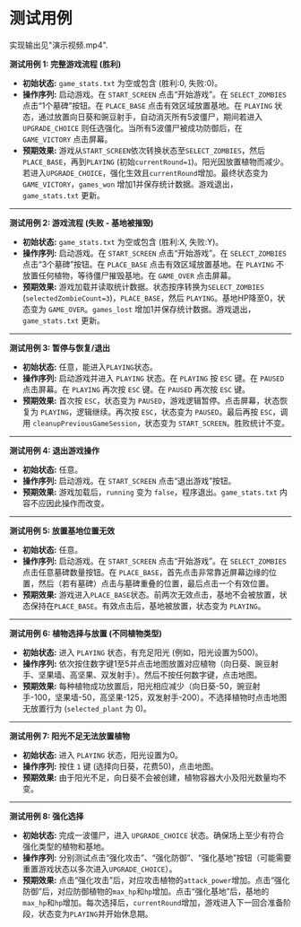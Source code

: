 # 测试用例

实现输出见"演示视频.mp4".

**测试用例 1: 完整游戏流程 (胜利)**

- **初始状态:** `game_stats.txt` 为空或包含 (胜利:0, 失败:0)。
- **操作序列:** 启动游戏。在 `START_SCREEN` 点击“开始游戏”。在 `SELECT_ZOMBIES` 点击“1个墓碑”按钮。在 `PLACE_BASE` 点击有效区域放置基地。在 `PLAYING` 状态，通过放置向日葵和豌豆射手，自动消灭所有5波僵尸，期间若进入 `UPGRADE_CHOICE` 则任选强化。当所有5波僵尸被成功防御后，在 `GAME_VICTORY` 点击屏幕。
- **预期效果:** 游戏从`START_SCREEN`依次转换状态至`SELECT_ZOMBIES`，然后`PLACE_BASE`，再到`PLAYING` (初始`currentRound=1`)。阳光因放置植物而减少。若进入`UPGRADE_CHOICE`，强化生效且`currentRound`增加。最终状态变为 `GAME_VICTORY`，`games_won` 增加1并保存统计数据。游戏退出，`game_stats.txt` 更新。

------

**测试用例 2: 游戏流程 (失败 - 基地被摧毁)**

- **初始状态:** `game_stats.txt` 为空或包含 (胜利:X, 失败:Y)。
- **操作序列:** 启动游戏。在 `START_SCREEN` 点击“开始游戏”。在 `SELECT_ZOMBIES` 点击“3个墓碑”按钮。在 `PLACE_BASE` 点击有效区域放置基地。在 `PLAYING` 不放置任何植物，等待僵尸摧毁基地。在 `GAME_OVER` 点击屏幕。
- **预期效果:** 游戏加载并读取统计数据。状态按序转换为`SELECT_ZOMBIES` (`selectedZombieCount=3`)，`PLACE_BASE`，然后 `PLAYING`。基地HP降至0，状态变为 `GAME_OVER`。`games_lost` 增加1并保存统计数据。游戏退出，`game_stats.txt` 更新。

------

**测试用例 3: 暂停与恢复/退出**

- **初始状态:** 任意，能进入`PLAYING`状态。
- **操作序列:** 启动游戏并进入 `PLAYING` 状态。在 `PLAYING` 按 `ESC` 键。在 `PAUSED` 点击屏幕。在 `PLAYING` 再次按 `ESC` 键。在 `PAUSED` 再次按 `ESC` 键。
- **预期效果:** 首次按 `ESC`，状态变为 `PAUSED`，游戏逻辑暂停。点击屏幕，状态恢复为 `PLAYING`，逻辑继续。再次按 `ESC`，状态变为 `PAUSED`。最后再按 `ESC`，调用 `cleanupPreviousGameSession`，状态变为 `START_SCREEN`。胜败统计不变。

------

**测试用例 4: 退出游戏操作**

- **初始状态:** 任意。
- **操作序列:** 启动游戏。在 `START_SCREEN` 点击“退出游戏”按钮。
- **预期效果:** 游戏加载后，`running` 变为 `false`，程序退出。`game_stats.txt` 内容不应因此操作而改变。

------

**测试用例 5: 放置基地位置无效**

- **初始状态:** 任意。
- **操作序列:** 启动游戏。在 `START_SCREEN` 点击“开始游戏”。在 `SELECT_ZOMBIES` 点击任意墓碑数量按钮。在 `PLACE_BASE`，首先点击非常靠近屏幕边缘的位置，然后（若有墓碑）点击与墓碑重叠的位置，最后点击一个有效位置。
- **预期效果:** 游戏进入`PLACE_BASE`状态。前两次无效点击，基地不会被放置，状态保持在`PLACE_BASE`。有效点击后，基地被放置，状态变为 `PLAYING`。

------

**测试用例 6: 植物选择与放置 (不同植物类型)**

- **初始状态:** 进入 `PLAYING` 状态，有充足阳光 (例如，阳光设置为500)。
- **操作序列:** 依次按住数字键1至5并点击地图放置对应植物（向日葵、豌豆射手、坚果墙、高坚果、双发射手）。然后不按任何数字键，点击地图。
- **预期效果:** 每种植物成功放置后，阳光相应减少（向日葵-50，豌豆射手-100，坚果墙-50，高坚果-125，双发射手-200）。不选择植物时点击地图无放置行为 (`selected_plant` 为 0)。

------

**测试用例 7: 阳光不足无法放置植物**

- **初始状态:** 进入 `PLAYING` 状态，阳光设置为0。
- **操作序列:** 按住 `1` 键 (选择向日葵，花费50)，点击地图。
- **预期效果:** 由于阳光不足，向日葵不会被创建，植物容器大小及阳光数量均不变。

------

**测试用例 8: 强化选择**

- **初始状态:** 完成一波僵尸，进入 `UPGRADE_CHOICE` 状态。确保场上至少有符合强化类型的植物和基地。
- **操作序列:** 分别测试点击“强化攻击”、“强化防御”、“强化基地”按钮（可能需要重置游戏状态以多次进入`UPGRADE_CHOICE`）。
- **预期效果:** 点击“强化攻击”后，对应攻击植物的`attack_power`增加。点击“强化防御”后，对应防御植物的`max_hp`和`hp`增加。点击“强化基地”后，基地的`max_hp`和`hp`增加。每次选择后，`currentRound`增加，游戏进入下一回合准备阶段，状态变为`PLAYING`并开始休息期。